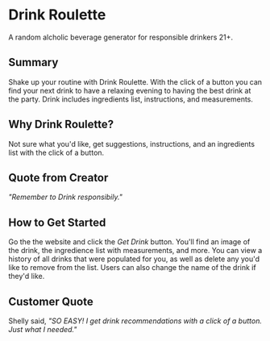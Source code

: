 # Drink Roulette 
A random alcholic beverage generator for responsible drinkers 21+.
## Summary
Shake up your routine with Drink Roulette. With the click of a button you can find your next drink to have a relaxing evening to having the best drink at the party. Drink includes ingredients list, instructions, and measurements. 
## Why Drink Roulette? 
Not sure what you'd like, get suggestions, instructions, and an ingredients list with the click of a button. 
## Quote from Creator
_"Remember to Drink responsibily."_
## How to Get Started
Go the the website and click the _Get Drink_ button. You'll find an image of the drink, the ingredience list with measurements, and more. You can view a history of all drinks that were populated for you, as well as delete any you'd like to remove from the list. Users can also change the name of the drink if they'd like.
## Customer Quote
Shelly said, _"SO EASY! I get drink recommendations with a click of a button. Just what I needed."_
